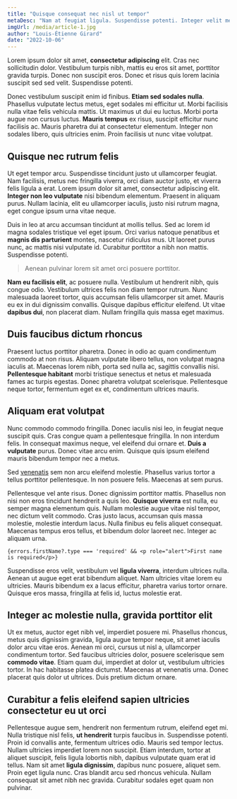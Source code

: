 ```yaml
---
title: "Quisque consequat nec nisl ut tempor"
metaDesc: "Nam at feugiat ligula. Suspendisse potenti. Integer velit metus, tempus sed congue quis, suscipit tristique risus. Mauris at porta ligula. Phasellus quis faucibus mi."
imgUrl: /media/article-1.jpg
author: "Louis-Étienne Girard"
date: "2022-10-06"
---
```


Lorem ipsum dolor sit amet, **consectetur adipiscing** elit. Cras nec sollicitudin dolor. Vestibulum turpis nibh, mattis eu eros sit amet, porttitor gravida turpis. Donec non suscipit eros. Donec et risus quis lorem lacinia suscipit sed sed velit. Suspendisse potenti.

Donec vestibulum suscipit enim id finibus. **Etiam sed sodales nulla**. Phasellus vulputate lectus metus, eget sodales mi efficitur ut. Morbi facilisis nulla vitae felis vehicula mattis. Ut maximus ut dui eu luctus. Morbi porta augue non cursus luctus. **Mauris tempus** ex risus, suscipit efficitur nunc facilisis ac.
Mauris pharetra dui at consectetur elementum. Integer non sodales libero, quis ultricies enim. Proin facilisis ut nunc vitae volutpat.

## Quisque nec rutrum felis

Ut eget tempor arcu. Suspendisse tincidunt justo ut ullamcorper feugiat. Nam facilisis, metus nec fringilla viverra, orci diam auctor justo, et viverra felis ligula a erat. Lorem ipsum dolor sit amet, consectetur adipiscing elit. **Integer non leo vulputate** nisi bibendum elementum. Praesent in aliquam purus. Nullam lacinia, elit eu ullamcorper iaculis, justo nisi rutrum magna, eget congue ipsum urna vitae neque.

Duis in leo at arcu accumsan tincidunt at mollis tellus. Sed ac lorem id magna sodales tristique vel eget ipsum. Orci varius natoque penatibus et **magnis dis parturient** montes, nascetur ridiculus mus. Ut laoreet purus nunc, ac mattis nisi vulputate id. Curabitur porttitor a nibh non mattis. Suspendisse potenti.

> Aenean pulvinar lorem sit amet orci posuere porttitor.

**Nam eu facilisis elit**, ac posuere nulla. Vestibulum ut hendrerit nibh, quis congue odio.
Vestibulum ultrices felis non diam tempor rutrum. Nunc malesuada laoreet tortor, quis accumsan felis ullamcorper sit amet. Mauris eu ex in dui dignissim convallis. Quisque dapibus efficitur eleifend. Ut vitae **dapibus dui**, non placerat diam. Nullam fringilla quis massa eget maximus.

## Duis faucibus dictum rhoncus

Praesent luctus porttitor pharetra. Donec in odio ac quam condimentum commodo at non risus. Aliquam vulputate libero tellus, non volutpat magna iaculis at. Maecenas lorem nibh, porta sed nulla ac, sagittis convallis nisi. **Pellentesque habitant** morbi tristique senectus et netus et malesuada fames ac turpis egestas. Donec pharetra volutpat scelerisque. Pellentesque neque tortor, fermentum eget ex et, condimentum ultrices mauris.

## Aliquam erat volutpat

Nunc commodo commodo fringilla. Donec iaculis nisi leo, in feugiat neque suscipit quis. Cras congue quam a pellentesque fringilla. In non interdum felis. In consequat maximus neque, vel eleifend dui ornare et. **Duis a vulputate** purus. Donec vitae arcu enim. Quisque quis ipsum eleifend mauris bibendum tempor nec a metus.

Sed [venenatis](https://louisetiennegirard.fr) sem non arcu eleifend molestie. Phasellus varius tortor a tellus porttitor pellentesque. In non posuere felis. Maecenas at sem purus.

Pellentesque vel ante risus. Donec dignissim porttitor mattis. Phasellus non nisi non eros tincidunt hendrerit a quis leo. **Quisque viverra** est nulla, eu semper magna elementum quis. Nullam molestie augue vitae nisl tempor, nec dictum velit commodo. Cras justo lacus, accumsan quis massa molestie, molestie interdum lacus. Nulla finibus eu felis aliquet consequat. Maecenas tempus eros tellus, et bibendum dolor laoreet nec. Integer ac aliquam urna.

```JS
{errors.firstName?.type === 'required' && <p role="alert">First name is required</p>}
```

Suspendisse eros velit, vestibulum vel **ligula viverra**, interdum ultrices nulla. Aenean ut augue eget erat bibendum aliquet. Nam ultricies vitae lorem eu ultricies. Mauris bibendum ex a lacus efficitur, pharetra varius tortor ornare. Quisque eros massa, fringilla at felis id, luctus molestie erat.

## Integer ac molestie nulla, gravida porttitor elit

Ut ex metus, auctor eget nibh vel, imperdiet posuere mi. Phasellus rhoncus, metus quis dignissim gravida, ligula augue tempor neque, sit amet iaculis dolor arcu vitae eros. Aenean mi orci, cursus ut nisl a, ullamcorper condimentum tortor. Sed faucibus ultricies dolor, posuere scelerisque sem **commodo vitae**. Etiam quam dui, imperdiet at dolor ut, vestibulum ultricies tortor.
In hac habitasse platea dictumst. Maecenas at venenatis urna. Donec placerat quis dolor ut ultrices. Duis pretium dictum ornare.

## Curabitur a felis eleifend sapien ultricies consectetur eu ut orci

Pellentesque augue sem, hendrerit non fermentum rutrum, eleifend eget mi. Nulla tristique nisl felis, **ut hendrerit** turpis faucibus in. Suspendisse potenti. Proin id convallis ante, fermentum ultrices odio. Mauris sed tempor lectus. Nullam ultricies imperdiet lorem non suscipit. Etiam interdum, tortor at aliquet suscipit, felis ligula lobortis nibh, dapibus vulputate quam erat id tellus. Nam sit amet **ligula dignissim**, dapibus nunc posuere, aliquet sem. Proin eget ligula nunc. Cras blandit arcu sed rhoncus vehicula. Nullam consequat sit amet nibh nec gravida. Curabitur sodales eget quam non pulvinar.
